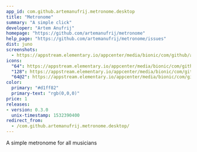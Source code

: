 ```yaml
---
app_id: com.github.artemanufrij.metronome.desktop
title: "Metronome"
summary: "A simple click"
developer: "Artem Anufrij"
homepage: "https://github.com/artemanufrij/metronome"
help_page: "https://github.com/artemanufrij/metronome/issues"
dist: juno
screenshots:
  - https://appstream.elementary.io/appcenter/media/bionic/com/github/artemanufrij.metronome.desktop/FBF3325E7C3504023E960D53B4810A4A/screenshots/image-1_orig.png
icons:
  "64": https://appstream.elementary.io/appcenter/media/bionic/com/github/artemanufrij.metronome.desktop/FBF3325E7C3504023E960D53B4810A4A/icons/64x64/com.github.artemanufrij.metronome_com.github.artemanufrij.metronome.png
  "128": https://appstream.elementary.io/appcenter/media/bionic/com/github/artemanufrij.metronome.desktop/FBF3325E7C3504023E960D53B4810A4A/icons/128x128/com.github.artemanufrij.metronome_com.github.artemanufrij.metronome.png
  "64@2": https://appstream.elementary.io/appcenter/media/bionic/com/github/artemanufrij.metronome.desktop/FBF3325E7C3504023E960D53B4810A4A/icons/64x64@2/com.github.artemanufrij.metronome_com.github.artemanufrij.metronome.png
color:
  primary: "#d1ff82"
  primary-text: "rgb(0,0,0)"
price: 1
releases:
- version: 0.3.0
  unix-timestamp: 1532390400
redirect_from:
  - /com.github.artemanufrij.metronome.desktop/
---
```


<p>A simple metronome for all musicians</p>